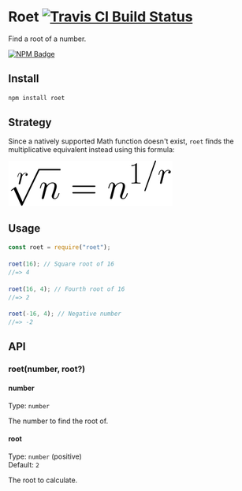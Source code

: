 # Roet [![Travis CI Build Status](https://img.shields.io/travis/com/Richienb/roet/master.svg?style=for-the-badge)](https://travis-ci.com/Richienb/roet)

Find a root of a number.

[![NPM Badge](https://nodei.co/npm/roet.png)](https://npmjs.com/package/roet)

## Install

```sh
npm install roet
```

## Strategy

Since a natively supported Math function doesn't exist, `roet` finds the multiplicative equivalent instead using this formula:

![Strategy formula](media/formula.svg)

## Usage

```js
const roet = require("roet");

roet(16); // Square root of 16
//=> 4

roet(16, 4); // Fourth root of 16
//=> 2

roet(-16, 4); // Negative number
//=> -2
```

## API

### roet(number, root?)

#### number

Type: `number`

The number to find the root of.

#### root

Type: `number` (positive)\
Default: `2`

The root to calculate.
